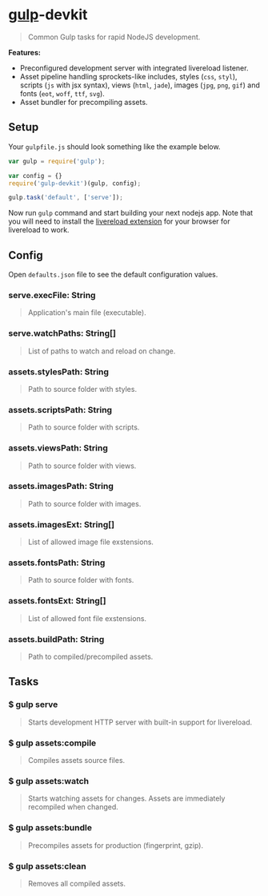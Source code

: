 # [gulp](http://gulpjs.com/)-devkit

> Common Gulp tasks for rapid NodeJS development.

**Features:**

* Preconfigured development server with integrated livereload listener.
* Asset pipeline handling sprockets-like includes, styles (`css`, `styl`), scripts (`js` with jsx syntax), views (`html`, `jade`), images (`jpg`, `png`, `gif`) and fonts (`eot`, `woff`, `ttf`, `svg`).
* Asset bundler for precompiling assets.

## Setup

Your `gulpfile.js` should look something like the example below.

```js
var gulp = require('gulp');

var config = {}
require('gulp-devkit')(gulp, config);

gulp.task('default', ['serve']);

```

Now run `gulp` command and start building your next nodejs app. Note that you will need to install the [livereload extension](https://chrome.google.com/webstore/detail/livereload/jnihajbhpnppcggbcgedagnkighmdlei) for your browser for livereload to work.

## Config

Open `defaults.json` file to see the default configuration values.

### serve.execFile: String

> Application's main file (executable).

### serve.watchPaths: String[]

> List of paths to watch and reload on change.

### assets.stylesPath: String

> Path to source folder with styles.

### assets.scriptsPath: String

> Path to source folder with scripts.

### assets.viewsPath: String

> Path to source folder with views.

### assets.imagesPath: String

> Path to source folder with images.

### assets.imagesExt: String[]

> List of allowed image file exstensions.

### assets.fontsPath: String

> Path to source folder with fonts.

### assets.fontsExt: String[]

> List of allowed font file exstensions.

### assets.buildPath: String

> Path to compiled/precompiled assets.

## Tasks

### $ gulp serve

> Starts development HTTP server with built-in support for livereload.

### $ gulp assets:compile

> Compiles assets source files.

### $ gulp assets:watch

> Starts watching assets for changes. Assets are immediately recompiled when changed.

### $ gulp assets:bundle

> Precompiles assets for production (fingerprint, gzip).

### $ gulp assets:clean

> Removes all compiled assets.
